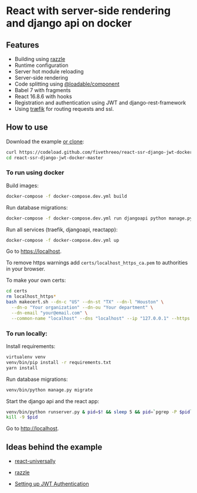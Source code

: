 # React with server-side rendering and django api on docker

## Features

* Building using [razzle][razzle]
* Runtime configuration 
* Server hot module reloading
* Server-side rendering
* Code splitting using [@loadable/component][@loadable/component]
* Babel 7 with fragments
* React 16.8.6 with hooks
* Registration and authentication using JWT and django-rest-framework
* Using [træfik][træfik] for routing requests and ssl.

## How to use

Download the example [or clone](https://github.com/fivethreeo/react-ssr-django-jwt-docker.git):

```bash
curl https://codeload.github.com/fivethreeo/react-ssr-django-jwt-docker/tar.gz/master | tar -xz react-ssr-django-jwt-docker-master
cd react-ssr-django-jwt-docker-master
```

### To run using docker

Build images:

```bash
docker-compose -f docker-compose.dev.yml build
```

Run database migrations:

```bash
docker-compose -f docker-compose.dev.yml run djangoapi python manage.py migrate
```

Run all services (traefik, djangoapi, reactapp):

```bash
docker-compose -f docker-compose.dev.yml up
```

Go to [https://localhost](https://localhost).

To remove https warnings add `certs/localhost_https_ca.pem` to authorities in your browser.

To make your own certs:

```bash
cd certs
rm localhost_https*
bash makecert.sh --dn-c "US" --dn-st "TX" --dn-l "Houston" \
  --dn-o "Your organization" --dn-ou "Your department" \
  --dn-email "your@email.com" \
  --common-name "localhost" --dns "localhost" --ip "127.0.0.1" --https
```

### To run locally:

Install requirements:

```bash
virtualenv venv
venv/bin/pip install -r requirements.txt
yarn install
```

Run database migrations:

```bash
venv/bin/python manage.py migrate
```

Start the django api and the react app:

```bash
venv/bin/python runserver.py & pid=$! && sleep 5 && pid=`pgrep -P $pid` && yarn start
kill -9 $pid
```

Go to [http://localhost](http://localhost).

## Ideas behind the example

* [react-universally][react-universally]
* [razzle][razzle]
* [Setting up JWT Authentication][JWT A]

  [react-universally]: <https://github.com/ctrlplusb/react-universally>
  [razzle]: <https://github.com/jaredpalmer/razzle>
  [JWT A]: <https://thinkster.io/tutorials/django-json-api/authentication>
  [@loadable/component]: <https://github.com/smooth-code/loadable-components#readme>
  [træfik]: <https://traefik.io/>


